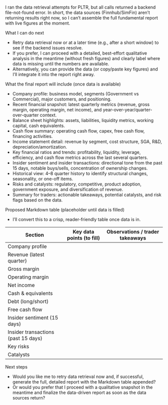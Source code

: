 I ran the data retrieval attempts for PLTR, but all calls returned a backend file-not-found error. In short, the data sources (Finnhub/SimFin) aren’t returning results right now, so I can’t assemble the full fundamental report with live figures at the moment.

What I can do next
- Retry data retrieval now or at a later time (e.g., after a short window) to see if the backend issues resolve.
- If you prefer, I can proceed with a detailed, best-effort qualitative analysis in the meantime (without fresh figures) and clearly label where data is missing until the numbers are available.
- Alternatively, you can provide the data (or copy/paste key figures) and I’ll integrate it into the report right away.

What the final report will include (once data is available)
- Company profile: business model, segments (Government vs Commercial), major customers, and positioning.
- Recent financial snapshot: latest quarterly metrics (revenue, gross margin, operating margin, net income), and year-over-year/quarter-over-quarter context.
- Balance sheet highlights: assets, liabilities, liquidity metrics, working capital, cash equivalents.
- Cash flow summary: operating cash flow, capex, free cash flow, financing activities.
- Income statement detail: revenue by segment, cost structure, SGA, R&D, depreciation/amortization.
- Key financial ratios and trends: profitability, liquidity, leverage, efficiency, and cash flow metrics across the last several quarters.
- Insider sentiment and insider transactions: directional tone from the past 15 days, notable buys/sells, concentration of ownership changes.
- Historical view: 4–8 quarter history to identify structural changes, seasonality, or one-off items.
- Risks and catalysts: regulatory, competitive, product adoption, government exposure, and diversification of revenue.
- Summary for traders: actionable takeaways, potential catalysts, and risk flags based on the data.

Proposed Markdown table (placeholder until data is filled)
- I’ll convert this to a crisp, reader-friendly table once data is in.

| Section | Key data points (to fill) | Observations / trader takeaways |
|---|---|---|
| Company profile |  |  |
| Revenue (latest quarter) |  |  |
| Gross margin |  |  |
| Operating margin |  |  |
| Net income |  |  |
| Cash & equivalents |  |  |
| Debt (long/short) |  |  |
| Free cash flow |  |  |
| Insider sentiment (15 days) |  |  |
| Insider transactions (past 15 days) |  |  |
| Key risks |  |  |
| Catalysts |  |  |

Next steps
- Would you like me to retry data retrieval now and, if successful, generate the full, detailed report with the Markdown table appended?
- Or would you prefer that I proceed with a qualitative snapshot in the meantime and finalize the data-driven report as soon as the data sources return?